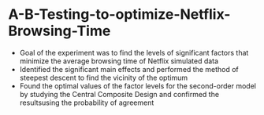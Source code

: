 # A-B-Testing-to-optimize-Netflix-Browsing-Time

- Goal of the experiment was to find the levels of significant factors that minimize the average browsing time of Netflix simulated data
- Identified the significant main effects and performed the method of steepest descent to find the vicinity of the optimum
- Found the optimal values of the factor levels for the second-order model by studying the Central Composite Design and confirmed the resultsusing the probability of agreement
